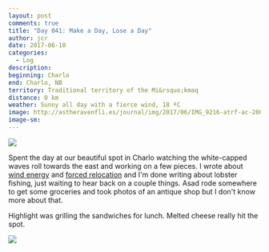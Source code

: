 ```yaml
---
layout: post
comments: true
title: "Day 041: Make a Day, Lose a Day"
author: jcr
date: 2017-06-10
categories:
  - Log
description: 
beginning: Charlo
end: Charlo, NB
territory: Traditional territory of the Mi&rsquo;kmaq 
distance: 0 km
weather: Sunny all day with a fierce wind, 18 ºC 
image: http://astheravenfli.es/journal/img/2017/06/IMG_9216-atrf-ac-2000-web.jpg
image-sm:
---
```


<img src="http://astheravenfli.es/journal/img/2017/06/IMG_9217-atrf-ac-2000-web.jpg">

Spent the day at our beautiful spot in Charlo watching the white-capped waves roll towards the east and working on a few pieces. I wrote about <a href="http://astheravenfli.es/journal/2017/06/10/ken-montgomery-engineer/">wind energy</a> and <a href="http://astheravenfli.es/journal/2017/06/10/the-relocation-of-black-point/">forced relocation</a> and I'm done writing about lobster fishing, just waiting to hear back on a couple things. Asad rode somewhere to get some groceries and took photos of an antique shop but I don't know more about that. 

Highlight was grilling the sandwiches for lunch. Melted cheese really hit the spot.

<img src="http://astheravenfli.es/journal/img/2017/06/IMG_9231-atrf-ac-2000-web.jpg">